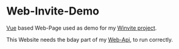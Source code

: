# Web-Invite-Demo
[Vue](https://vuejs.org/) based Web-Page used as demo for my [Winvite project](https://github.com/EliasSchaut/winvite).

This Website needs the bday part of my [Web-Api](https://github.com/EliasSchaut/Web-Api), to run correctly.

